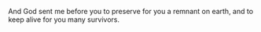 And God sent me before you to preserve for you a remnant on earth, and to keep alive for you many survivors.
